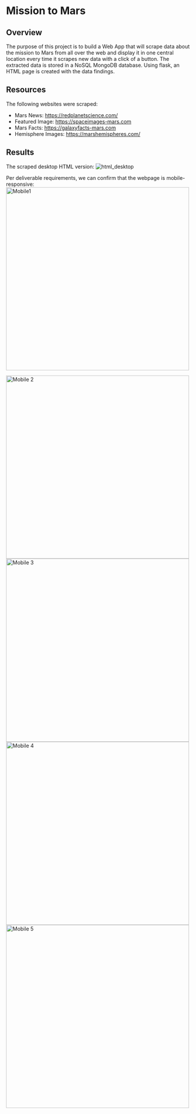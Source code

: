 # Mission to Mars

## **Overview**
The purpose of this project is to build a Web App that will scrape data about the mission to Mars from all over the web and display it in one central location every time it scrapes new data with a click of a button. The extracted data is stored in a NoSQL MongoDB database. Using flask, an HTML page is created with the data findings.

## **Resources**
The following websites were scraped:
* Mars News: https://redplanetscience.com/
* Featured Image: https://spaceimages-mars.com
* Mars Facts: https://galaxyfacts-mars.com
* Hemisphere Images: https://marshemispheres.com/

## **Results** 

The scraped desktop HTML version: 
![html_desktop](https://user-images.githubusercontent.com/110875578/197116711-ebca1670-dfde-4125-a04a-6d207c3f7917.jpg)

Per deliverable requirements, we can confirm that the webpage is mobile-responsive: 
<img height="500" alt="Mobile1" src="https://user-images.githubusercontent.com/110875578/197116824-2a6714eb-8931-4449-bac3-51e9de35c2b6.jpg">

<img height="500" alt="Mobile 2" src="https://user-images.githubusercontent.com/110875578/197116828-592608d1-fab5-49b2-92b6-55b0d1d65407.jpg">

<img height="500" alt="Mobile 3" src="https://user-images.githubusercontent.com/110875578/197116830-2db022c7-9180-4c5f-b782-1ea469cbcccc.jpg">

<img height="500" alt="Mobile 4" src="https://user-images.githubusercontent.com/110875578/197116836-cc17a277-29a4-4457-8421-8ba9b2ec8fce.jpg">

<img height="500" alt="Mobile 5" src="https://user-images.githubusercontent.com/110875578/197116837-01fa8389-7f91-4767-ae08-804d6c3d089c.jpg">

